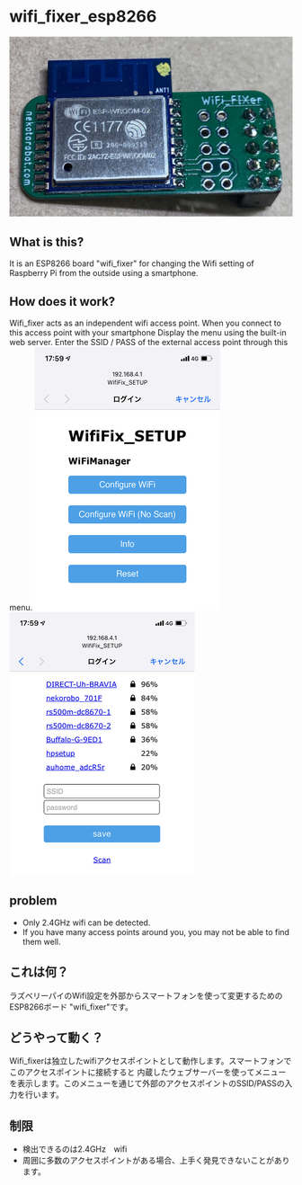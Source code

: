 # wifi_fixer_esp8266
![wifi_fixer](image/wifi_fixer1.jpg)

## What is this?
It is an ESP8266 board "wifi_fixer" for changing the Wifi setting of Raspberry Pi from the outside using a smartphone.

## How does it work?
Wifi_fixer acts as an independent wifi access point. When you connect to this access point with your smartphone
Display the menu using the built-in web server. Enter the SSID / PASS of the external access point through this menu.
![wifi_fixer5](image/wifi_fixer5.jpg)
![wifi_fixer6](image/wifi_fixer6.jpg)


## problem
- Only 2.4GHz wifi can be detected.
- If you have many access points around you, you may not be able to find them well.

## これは何？
ラズベリーパイのWifi設定を外部からスマートフォンを使って変更するためのESP8266ボード "wifi_fixer"です。

## どうやって動く？
Wifi_fixerは独立したwifiアクセスポイントとして動作します。スマートフォンでこのアクセスポイントに接続すると
内蔵したウェブサーバーを使ってメニューを表示します。このメニューを通じて外部のアクセスポイントのSSID/PASSの入力を行います。

## 制限
- 検出できるのは2.4GHz　wifi
- 周囲に多数のアクセスポイントがある場合、上手く発見できないことがあります。

